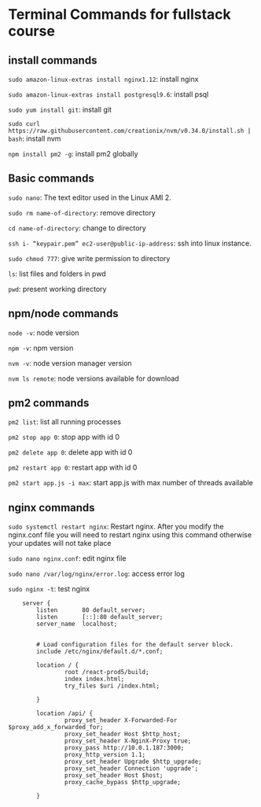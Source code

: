 # Terminal Commands for fullstack course



## install commands

`sudo amazon-linux-extras install nginx1.12`: install nginx

`sudo amazon-linux-extras install postgresql9.6`: install psql

`sudo yum install git`: install git 

`sudo curl https://raw.githubusercontent.com/creationix/nvm/v0.34.0/install.sh | bash`: install nvm

`npm install pm2 -g`: install pm2 globally 


## Basic commands
`sudo nano`: The text editor used in the Linux AMI 2.   

`sudo rm name-of-directory`: remove directory 

`cd name-of-directory`: change to directory

`ssh i- “keypair.pem” ec2-user@public-ip-address`: ssh into linux instance.  

`sudo chmod 777`: give write permission to directory

`ls`: list files and folders in pwd

`pwd`: present working directory


## npm/node commands
`node -v`: node version

`npm -v`: npm version 

`nvm -v`: node version manager version  

`nvm ls remote`: node versions available for download 


## pm2 commands


`pm2 list`: list all running processes

`pm2 stop app 0`: stop app with id 0 

`pm2 delete app 0`: delete app with id 0 

`pm2 restart app 0`: restart app with id 0 

`pm2 start app.js -i max`: start app.js with max number of threads available


## nginx commands

`sudo systemctl restart nginx`: Restart nginx. After you modify the nginx.conf file you will need to restart nginx using this command otherwise your updates will not take place 

`sudo nano nginx.conf`: edit nginx file

`sudo nano /var/log/nginx/error.log`: access error log

`sudo nginx -t`: test nginx

```
    server {
        listen       80 default_server;
        listen       [::]:80 default_server;
        server_name  localhost;


        # Load configuration files for the default server block.
        include /etc/nginx/default.d/*.conf;

        location / {
                root /react-prod5/build;
                index index.html;                
                try_files $uri /index.html;

        }

        location /api/ {
                proxy_set_header X-Forwarded-For $proxy_add_x_forwarded_for;
                proxy_set_header Host $http_host;
                proxy_set_header X-NginX-Proxy true;
                proxy_pass http://10.0.1.187:3000;
                proxy_http_version 1.1;
                proxy_set_header Upgrade $http_upgrade;
                proxy_set_header Connection 'upgrade';
                proxy_set_header Host $host;
                proxy_cache_bypass $http_upgrade;

        }
```
